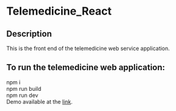 # Telemedicine_React
## Description <Br>
This is the front end of the telemedicine web service application. 
## To run the telemedicine web application:
npm i <br>
npm run build <br>
npm run dev <br>
Demo available at the [link](https://www.youtube.com/watch?v=iL9UebsNQ1E). <br>
